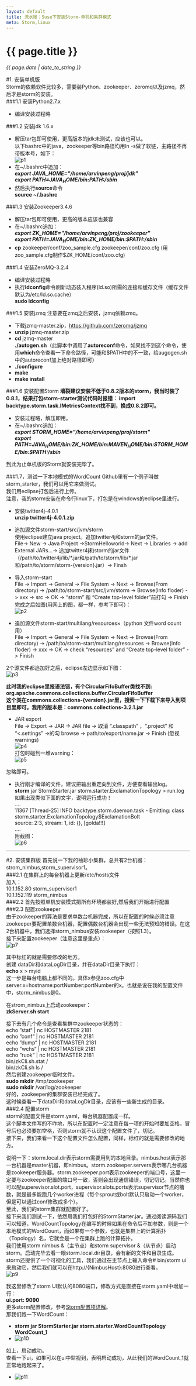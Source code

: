 ```yaml
---
layout: default
title: 流水账：Suse下安装Storm-单机和集群模式 
meta: Storm,linux 
---
```

# {{ page.title }}
*{{ page.date | date_to_string }}*

#1. 安装单机版   
Storm的依赖软件比较多，需要装Python、zookeeper、zeromq以及jzmq，然后才是storm的安装。   
###1.1 安装Python2.7.x   
* 编译安装过程略   

###1.2 安装jdk 1.6.x   
* 解压tar包即可使用，更高版本的jdk未测试，应该也可以。   
以下bashrc中的java，zookeeper等bin路径均用ln -s做了软链，主路径不再带版本号，如下：   
![p1](/demo/blog_img/storm_p1.png)
* 在~/.bashrc中追加：   
 ***export JAVA_HOME="/home/arvinpeng/proj/jdk"***   
 ***export PATH=$JAVA_HOME/bin:$PATH:/sbin***   
* 然后执行**source**命令    
 **source ~/.bashrc**

###1.3 安装Zookeeper3.4.6
* 解压tar包即可使用，更高的版本应该也兼容   
* 在~/.bashrc追加：   
 ***export ZK_HOME="/home/arvinpeng/proj/zookeeper"***    
 ***export PATH=$JAVA_HOME/bin:$ZK_HOME/bin:$PATH:/sbin***
* **cp** zookeeper/conf/zoo_sample.cfg zookeeper/conf/zoo.cfg (用zoo_sample.cfg制作$ZK_HOME/conf/zoo.cfg)

###1.4 安装ZeroMQ-3.2.4
* 编译安装过程略
* 执行**ldconfig**命令刷新动态装入程序(ld.so)所需的连接和缓存文件（缓存文件默认为/etc/ld.so.cache）   
**sudo ldconfig**

###1.5 安装jzmq
注意要在zmq之后安装，jzmq依赖zmq。
* 下载jzmq-master.zip，https://github.com/zeromq/jzmq
* **unzip** jzmq-master.zip
* **cd** jzmq-master   
**./autogen.sh**（此脚本中调用了**autoreconf**命令，如果找不到这个命令，使用**which**命令查看一下命令路径，可能和$PATH中的不一致，给augogen.sh中的autoreconf加上绝对路径即可）
* **./configure**
* **make**
* **make install**

###1.6 安装配置Storm
**墙裂建议安装不低于0.8.2版本的storm，我当时装了0.8.1，结果打包storm-starter测试代码时报错： 
import backtype.storm.task.IMetricsContext找不到，换成0.8.2即可。**   
* 安装过程略，解压即用。
* 在~/.bashrc追加：   
***export STORM_HOME="/home/arvinpeng/proj/storm"***   
***export PATH=$JAVA_HOME/bin:$ZK_HOME/bin:$MAVEN_HOME/bin:$STORM_HOME/bin:$PATH:/sbin***   

到此为止单机版的Storm就安装完毕了。

###1.7，测试一下本地模式的WordCount
Github里有一个例子叫做storm_starter，我们可以用它来做测试。   
我们用eclipse打包后进行上传。  
注意，我的storm安装在命令行linux下，打包是在windows的eclipse里进行。   
* 安装twitter4j-4.0.1   
**unzip twitter4j-4.0.1.zip**
* 追加源文件storm-start/src/jvm/storm   
使用eclipse建立java project。追加twitter4j和storm的jar文件。   
    File-> New -> Java Project ->StormHelloworld-> Next -> Libraries -> add External JARs...->    追加twitter4j和storm的jar文件（/path/to/twitter4j/lib/\*.jar和/path/to/storm/lib/*.jar和/path/to/storm/storm-{version}.jar）-> Finsh   
* 导入storm-start   
    File -> Import -> General -> File System -> Next -> Browse(From directory) -> /path/to/storm-start/src/jvm/storm -> Browse(Info floder)  -> xxx -> src -> OK -> “storm” 和 “Create top-level folder”前打勾 -> Finish   
完成之后如图(用网上的图，都一样，参考下即可)：   
![p2](/demo/blog_img/storm_p2.png)

* 追加源文件storm-start/multilang/resources×（python 文件word count用）   
    File -> Import -> General -> File System -> Next -> Browse(From directory) ->    /path/to/storm-start/multilang/resources -> Browse(Info floder)  -> xxx -> OK -> check “resources” and “Create top-level folder” -> Finish   
 
2个源文件都追加好之后，eclipse左边显示如下图：   
![p3](/demo/blog_img/storm_p3.png)   

**此时我的eclipse里报语法错，有个CircularFifoBuffer类找不到:**     
**org.apache.commons.collections.buffer.CircularFifoBuffer**   
**这个类在commons.collections-{version}.jar里，搜索一下下载下来导入到项目里即可。我用的版本是：commons.collections-3.2.1.jar**   
* JAR export   
    File -> Export -> JAR -> JAR file -> 取消 “.classpath” ，“.project” 和 “<.settings” ->的勾 browse ->    path/to/export/name.jar -> Finish (忽视 warnings)   
![p4](/demo/blog_img/storm_p4.png)    
打包时碰到一堆warning：   
![p5](/demo/blog_img/storm_p5.png)   

忽略即可。   
* 执行刚才编译的文件，建议把输出重定向到文件，方便查看输出log。   
**storm** jar StormStarter.jar storm.starter.ExclamationTopology > run.log  
如果出现类似下面的文字，说明运行成功！  
....   
11367 [Thread-25] INFO  backtype.storm.daemon.task  - Emitting: class storm.starter.ExclamationTopology$ExclamationBolt   
source: 2:3, stream: 1, id: {}, [golda!!!]   
....   
附截图：   
![p6](/demo/blog_img/storm_p6.png)    

---
 
#2. 安装集群版
首先说一下我的袖珍小集群，总共有2台机器：strom_nimbus,storm_supervisor1。   
###2.1 在集群上的每台机器上更新/etc/hosts文件   
加入：   
10.1.152.80   storm_supervisor1   
10.1.152.119   storm_nimbus   
###2.2 首先按照单机安装模式把所有环境都装好,然后我们开始进行配置   
###2.3 配置zookeeper   
由于zookeeper的算法是要求单数台机器完成，所以在配置的时候必须注意zookeeper要配置单数台机器，配置偶数台机器会出现一些无法预知的错误。在这2台机器中，我们选择storm_nimbus安装zookeeper（按照1.3）。   
接下来配置zookeeper（注意这里是重点）：   
![p7](/demo/blog_img/storm_p7.png)    

其中标红的就是需要修改的地方。    
创建 dataDir和dataLogDir目录，并在dataDir目录下执行：   
**echo** x > myid       
这一步是每台电脑上都不同的。具体x参见zoo.cfg中server.x=hostname:portNumber:portNumber的x。也就是说在我的配置文件中，storm_nimbus是0。   
 
在strom_nimbus上启动zookeeper：   
**zkServer.sh start**  

接下去有几个命令是查看集群中zookeeper状态的：   
echo ”stat“ | nc HOSTMASTER 2181   
echo ”conf“ | nc HOSTMASTER 2181     
echo ”dump“ | nc HOSTMASTER 2181    
echo ”wchs“ | nc HOSTMASTER 2181   
echo ”ruok“ | nc HOSTMASTER 2181   
bin/zkCli.sh.stat /   
bin/zkCli.sh ls /   
然后创建zookeeper临时文件。   
**sudo mkdir** /tmp/zookeeper   
**sudo mkdir** /var/log/zookeeper   
好的，zookeeper的集群安装已经完成了。   
这时候查看一下dataDir和dataLogDir目录，应该有一些新生成的目录。   
###2.4 配置storm   
storm的配置文件是storm.yaml，每台机器配置成一样。   
这个脚本文件写的不咋地，所以在配置时一定注意在每一项的开始时要加空格，冒号后也必须要加空格，否则storm就不认识这个配置文件了，切记。   
接下来，我们来看一下这个配置文件怎么配置，同样，标红的就是需要修改的地方。   

说明一下：storm.local.dir表示storm需要用到的本地目录。nimbus.host表示那一台机器是master机器，即nimbus。storm.zookeeper.servers表示哪几台机器是zookeeper服务器。storm.zookeeper.port表示zookeeper的端口号，这里一定要与zookeeper配置的端口号一致，否则会出现通信错误，切记切记。当然你也可以配superevisor.slot.port，supervisor.slots.ports表示supervisor节点的槽数，就是最多能跑几个worker进程（每个sprout或bolt默认只启动一个worker，但是可以通过conf修改成多个）。   
至此，我们的storm集群就配置好了。   
接下来我们测试一下，依然用我们打包好的StormStarter.jar。通过阅读源码我们可以知道，WordCountTopology在编写的时候如果在命令后不加参数，则是一个本地模式的WordCount，而如果有一个参数，也就是集群上的计算拓扑（Topology）名，它就会是一个在集群上跑的计算拓扑。   
我们使用storm nimbus &（主节点）和storm supervisor &（从节点）启动storm。启动完毕去看一眼storm.local.dir目录，会有新的文件和目录生成。
storm还提供了一个可视化的工具，我们通过在主节点上输入命令# bin/storm ui来启动它，然后我们就可以在http://{NimbusHost}:8080进行查看。   
![p9](/demo/blog_img/storm_p9.png)    
   
我这里修改了storm UI默认的8080端口，修改方式是直接在storm.yaml中增加一行：   
**ui.port: 9090**   
更多storm配置修改，参考[Storm配置项详解](http://www.alidata.org/archives/2118)。   
那我们跑一下WordCount：   
* **storm jar StormStarter.jar storm.starter.WordCountTopology WordCount_1**   
* ![p10](/demo/blog_img/storm_p10.png)    

如上，启动成功。   
查看一下ui，如果可以在ui中监视到，表明启动成功，从此我们的WordCount_1就正常地跑起来了。  
* ![p11](/demo/blog_img/storm_p11.png)    

